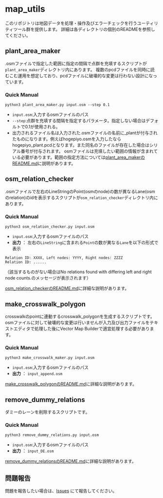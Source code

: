 # map_utils
このリポジトリは地図データを処理・操作及びエラーチェックを行うユーティリティツール群を提供します。
詳細は各ディレクトリの個別のREADMEを参照してください。

## plant_area_maker
.osmファイルで指定した範囲に指定の間隔で点群を充填するスクリプトが`plant_area_maker`ディレクトリ内にあります。
複数のpcdファイルを同時に読むこむ運用を想定しており、pcdファイルに破壊的な変更は行わない設計になっています。
### Quick Manual
`python3 plant_area_maker.py input.osm --step 0.1`
- `input.osm`:入力するosmファイルのパス
- `--step`:点群を充填する間隔を指定するパラメータ。指定しない場合はデフォルトで0.1が使用される。
- 出力されるファイル名は入力された.osmファイルの名前に_plantが付与されたものになります。例えばhogepiyo.osmを入力したならhogepiyo_plant.pcdとなります。また同名のファイルが存在した場合はシリアル番号が付与されます。
osmファイルは充填したい範囲の情報が含まれている必要があります。範囲の指定方法については[plant_area_makerのREADME.md](https://github.com/saikocar/map_utils/blob/main/plant_area_maker/README.md)に説明があります。

## osm_relation_checker
.osmファイルで左右のLineStringのPoint(osmのnode)の数が異なるLane(osmのrelation)のidを表示するスクリプトが`osm_relation_checker`ディレクトリ内にあります。
### Quick Manual
`python3 osm_relation_checker.py input.osm`
- `input.osm`:入力するosmファイルのパス
- **出力** ： 左右の`LineString`に含まれる`Point`の数が異なる`Lane`を以下の形式で表示
```
Relation ID: XXXX, Left nodes: YYYY, Right nodes: ZZZZ
Relation ID: ......
```
（該当するものがない場合はNo relations found with differing left and right node counts.のメッセージが表示されます）

[osm_relation_checkerのREADME.md](https://github.com/saikocar/map_utils/blob/main/osm_relation_checker/README.md)に詳細な説明があります。

## make_crosswalk_polygon
crosswalkのpointに連動するcrosswalk_polygonを生成するスクリプトです。
osmファイルに対して破壊的な変更は行いませんが入力及び出力ファイルをテキストエディタで処理した後にVector Map Builderで適宜処理する必要があります。
### Quick Manual
`python3 make_crosswalk_maker.py input.osm`
- `input.osm`:入力するosmファイルのパス
- **出力** ： `input_append.osm`

[make_crosswalk_polygonのREADME.md](https://github.com/saikocar/map_utils/blob/main/make_crosswalk_polygon/README.md)に詳細な説明があります。

## remove_dummy_relations
ダミーのレーンを削除するスクリプトです。
### Quick Manual
`python3 remove_dummy_relations.py input.osm`
- `input.osm`:入力するosmファイルのパス
- **出力** ： `input_DE.osm`

[remove_dummy_relationsのREADME.md](https://github.com/saikocar/map_utils/blob/main/remove_dummy_relations/README.md)に詳細な説明があります。

## 問題報告
問題を報告したい場合は、[Issues](https://github.com/saikocar/map_utils/issues) にて報告してください。
